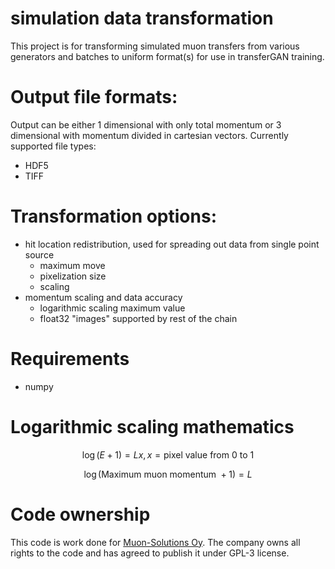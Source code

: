 # simulation data transformation

This project is for transforming simulated muon transfers from various generators and batches to uniform format(s) for use in transferGAN training.

# Output file formats:

Output can be either 1 dimensional with only total momentum or 3 dimensional with momentum divided in cartesian vectors.
Currently supported file types:
- HDF5
- TIFF

# Transformation options:
- hit location redistribution, used for spreading out data from single point source
  - maximum move
  - pixelization size
  - scaling
- momentum scaling and data accuracy
  - logarithmic scaling maximum value
  - float32 "images" supported by rest of the chain

# Requirements

- numpy

# Logarithmic scaling mathematics

$$ \log(E+1) = L x , x = \textrm{pixel value from } 0\textrm{ to }1$$

$$ \log(\textrm{Maximum muon momentum } + 1) = L$$

# Code ownership
This code is work done for [Muon-Solutions Oy](https://muon-solutions.com). The company owns all rights to the code and has agreed to publish it under GPL-3 license.
